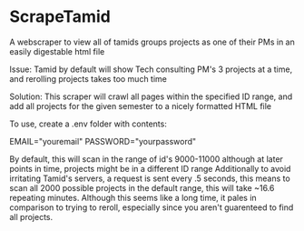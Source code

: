 # ScrapeTamid
A webscraper to view all of tamids groups projects as one of their PMs in an easily digestable html file

Issue: Tamid by default will show Tech consulting PM's 3 projects at a time, and rerolling projects takes too much time

Solution: This scraper will crawl all pages within the specified ID range, and add all projects for the given semester to a nicely formatted HTML file

To use, create a .env folder with contents: 

EMAIL="youremail"
PASSWORD="yourpassword"

By default, this will scan in the range of id's 9000-11000 although at later points in time, projects might be in a different ID range
Additionally to avoid irritating Tamid's servers, a request is sent every .5 seconds, this means to scan all 2000 possible projects in the default range,
this will take ~16.6 repeating minutes. Although this seems like a long time, it pales in comparison to trying to reroll, especially since you aren't
guarenteed to find all projects. 
